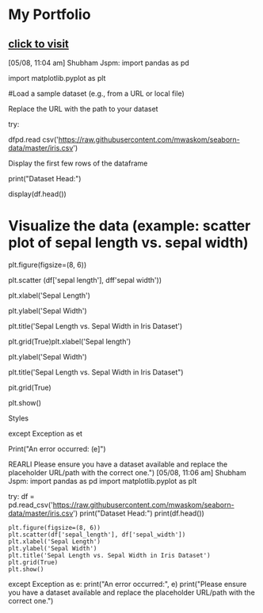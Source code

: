 # My Portfolio


## [click to visit ](https://aakashmaurya.netlify.app/) 



[05/08, 11:04 am] Shubham Jspm: import pandas as pd

import matplotlib.pyplot as plt

#Load a sample dataset (e.g., from a URL or local file)

Replace the URL with the path to your dataset

try:

dfpd.read csv('https://raw.githubusercontent.com/mwaskom/seaborn-data/master/iris.csv')

Display the first few rows of the dataframe

print("Dataset Head:")

display(df.head())

# Visualize the data (example: scatter plot of sepal length vs. sepal width)

plt.figure(figsize=(8, 6))

plt.scatter (df['sepal length'], dff'sepal width'))

plt.xlabel('Sepal Length')

plt.ylabel('Sepal Width')

plt.title('Sepal Length vs. Sepal Width in Iris Dataset')

plt.grid(True)plt.xlabel('Sepal length')

plt.ylabel('Sepal Width')

plt.title('Sepal Length vs. Sepal Width in Iris Dataset")

pit.grid(True)

plt.show()

Styles

except Exception as et

Print("An error occurred: (e]")

REARLI Please ensure you have a dataset available and replace the placeholder URL/path with the correct one.")
[05/08, 11:06 am] Shubham Jspm: import pandas as pd
import matplotlib.pyplot as plt

try:
    df = pd.read_csv('https://raw.githubusercontent.com/mwaskom/seaborn-data/master/iris.csv')
    print("Dataset Head:")
    print(df.head())

    plt.figure(figsize=(8, 6))
    plt.scatter(df['sepal_length'], df['sepal_width'])
    plt.xlabel('Sepal Length')
    plt.ylabel('Sepal Width')
    plt.title('Sepal Length vs. Sepal Width in Iris Dataset')
    plt.grid(True)
    plt.show()

except Exception as e:
    print("An error occurred:", e)
    print("Please ensure you have a dataset available and replace the placeholder URL/path with the correct one.")
